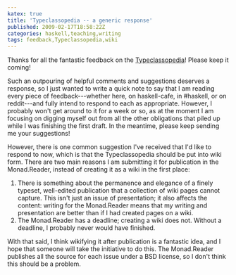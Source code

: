 ```yaml
---
katex: true
title: 'Typeclassopedia -- a generic response'
published: 2009-02-17T18:58:22Z
categories: haskell,teaching,writing
tags: feedback,Typeclassopedia,wiki
---
```


Thanks for all the fantastic feedback on the <a href="http://byorgey.wordpress.com/2009/02/16/the-typeclassopedia-request-for-feedback/">Typeclassopedia</a>!  Please keep it coming!

Such an outpouring of helpful comments and suggestions deserves a response, so I just wanted to write a quick note to say that I am reading every piece of feedback---whether here, on haskell-cafe, in #haskell, or on reddit---and fully intend to respond to each as appropriate.  However, I probably won't get around to it for a week or so, as at the moment I am focusing on digging myself out from all the other obligations that piled up while I was finishing the first draft.  In the meantime, please keep sending me your suggestions!

However, there is one common suggestion I've received that I'd like to respond to now, which is that the Typeclassopedia should be put into wiki form.  There are two main reasons I am submitting it for publication in the Monad.Reader, instead of creating it as a wiki in the first place:
<ol>
	<li>There is something about the permanence and elegance of a finely typeset, well-edited publication that a collection of wiki pages cannot capture.  This isn't just an issue of presentation; it also affects the content: writing for the Monad.Reader means that my writing and presentation are better than if I had created pages on a wiki.</li>
	<li>The Monad.Reader has a deadline; creating a wiki does not.  Without a deadline, I probably never would have finished.</li>
</ol>
With that said, I think wikifying it after publication is a fantastic idea, and I hope that someone will take the initiative to do this.  The Monad.Reader publishes all the source for each issue under a BSD license, so I don't think this should be a problem.

